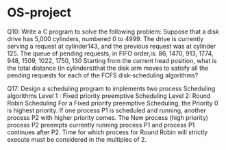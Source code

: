 # OS-project
Q10: Write a C program to solve the following problem: Suppose that a disk drive has 5,000 cylinders, numbered 0 to 4999. The drive is currently serving a request at cylinder143, and the previous request was at cylinder 125. The queue of pending requests, in FIFO
order,is: 86, 1470, 913, 1774, 948, 1509, 1022, 1750, 130
Starting from the current head position, what is the total distance (in cylinders)that the disk arm moves to satisfy all the pending requests for each of the FCFS disk-scheduling algorithms?


Q17: Design a scheduling program to implements two process Scheduling algorithms
Level 1 : Fixed priority preemptive Scheduling
Level 2: Round Robin Scheduling
For a Fixed priority preemptive Scheduling, the Priority 0 is highest priority. If one process P1 is scheduled and running, another process P2 with higher priority comes. The New process (high priority) process P2 preempts currently running process P1 and process P1 continues after P2. 
Time for which process for Round Robin will strictly execute must be considered in the multiples of 2.
